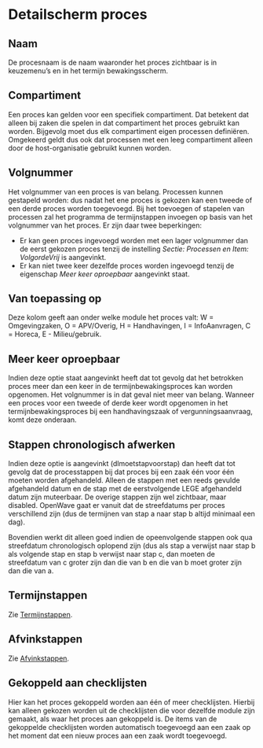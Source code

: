 # Detailscherm proces

## Naam

De procesnaam is de naam waaronder het proces zichtbaar is in keuzemenu’s en in het termijn bewakingsscherm.

## Compartiment

Een proces kan gelden voor een specifiek compartiment. Dat betekent dat alleen bij zaken die spelen in dat compartiment het proces gebruikt kan worden. Bijgevolg moet dus elk compartiment eigen processen definiëren. Omgekeerd geldt dus ook dat processen met een leeg compartiment alleen door de host-organisatie gebruikt kunnen worden.

## Volgnummer

Het volgnummer van een proces is van belang. Processen kunnen gestapeld worden: dus nadat het ene proces is gekozen kan een tweede of een derde proces worden toegevoegd. Bij het toevoegen of stapelen van processen zal het programma de termijnstappen invoegen op basis van het volgnummer van het proces. Er zijn daar twee beperkingen:

- Er kan geen proces ingevoegd worden met een lager volgnummer dan de eerst gekozen proces tenzij de instelling _Sectie: Processen en Item: VolgordeVrij_ is aangevinkt.
- Er kan niet twee keer dezelfde proces worden ingevoegd tenzij de eigenschap _Meer keer oproepbaar_ aangevinkt staat.

## Van toepassing op

Deze kolom geeft aan onder welke module het proces valt: W = Omgevingzaken, O = APV/Overig, H = Handhavingen, I = InfoAanvragen, C = Horeca, E - Milieu/gebruik.

## Meer keer oproepbaar

Indien deze optie staat aangevinkt heeft dat tot gevolg dat het betrokken proces meer dan een keer in de termijnbewakingsproces kan worden opgenomen. Het volgnummer is in dat geval niet meer van belang. Wanneer een proces voor een tweede of derde keer wordt opgenomen in het termijnbewakingsproces bij een handhavingszaak of vergunningsaanvraag, komt deze onderaan.

## Stappen chronologisch afwerken

Indien deze optie is aangevinkt (dlmoetstapvoorstap) dan heeft dat tot gevolg dat de processtappen bij dat proces bij een zaak één voor één moeten worden afgehandeld. Alleen de stappen met een reeds gevulde afgehandeld datum en de stap met de eerstvolgende LEGE afgehandeld datum zijn muteerbaar. De overige stappen zijn wel zichtbaar, maar disabled. OpenWave gaat er vanuit dat de streefdatums per proces verschillend zijn (dus de termijnen van stap a naar stap b altijd minimaal een dag).

Bovendien werkt dit alleen goed indien de opeenvolgende stappen ook qua streefdatum chronologisch oplopend zijn (dus als stap a verwijst naar stap b als volgende stap en stap b verwijst naar stap c, dan moeten de streefdatum van c groter zijn dan die van b en die van b moet groter zijn dan die van a.

## Termijnstappen

Zie [Termijnstappen](/instellen_inrichten/inrichting_processen/termijnstappen.md).

## Afvinkstappen

Zie [Afvinkstappen](/instellen_inrichten/inrichting_processen/afvinkstappen.md).

## Gekoppeld aan checklijsten

Hier kan het proces gekoppeld worden aan één of meer checklijsten. Hierbij kan alleen gekozen worden uit de checklijsten die voor dezelfde module zijn gemaakt, als waar het proces aan gekoppeld is. De items van de gekoppelde checklijsten worden automatisch toegevoegd aan een zaak op het moment dat een nieuw proces aan een zaak wordt toegevoegd.
